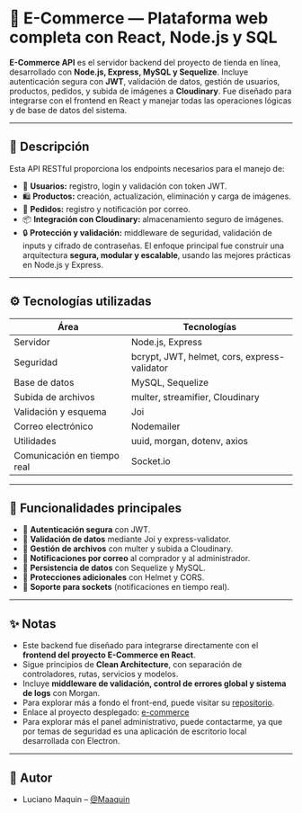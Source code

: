 # 🛒 E-Commerce — Plataforma web completa con React, Node.js y SQL

**E-Commerce API** es el servidor backend del proyecto de tienda en línea, desarrollado con **Node.js, Express, MySQL y Sequelize**.
Incluye autenticación segura con **JWT**, validación de datos, gestión de usuarios, productos, pedidos, y subida de imágenes a **Cloudinary**.
Fue diseñado para integrarse con el frontend en React y manejar todas las operaciones lógicas y de base de datos del sistema.

---

## 📖 Descripción

Esta API RESTful proporciona los endpoints necesarios para el manejo de:
- 👥 **Usuarios:** registro, login y validación con token JWT.
- 🛍️ **Productos:** creación, actualización, eliminación y carga de imágenes.
- 🧾 **Pedidos:** registro y notificación por correo.
- 📦 **Integración con Cloudinary:** almacenamiento seguro de imágenes.
- 🔒 **Protección y validación:** middleware de seguridad, validación de inputs y cifrado de contraseñas.
El enfoque principal fue construir una arquitectura **segura, modular y escalable**, usando las mejores prácticas en Node.js y Express.

---

## ⚙️ Tecnologías utilizadas

| Área | Tecnologías |
|------|-------------|
| Servidor | Node.js, Express |
| Seguridad | bcrypt, JWT, helmet, cors, express-validator |
| Base de datos | MySQL, Sequelize |
| Subida de archivos | multer, streamifier, Cloudinary |
| Validación y esquema | Joi |
| Correo electrónico | Nodemailer |
| Utilidades | uuid, morgan, dotenv, axios |
| Comunicación en tiempo real | Socket.io |

---

## 🧩 Funcionalidades principales

- 🔐 **Autenticación segura** con JWT.
- 🧾 **Validación de datos** mediante Joi y express-validator.
- 📁 **Gestión de archivos** con multer y subida a Cloudinary.
- 📧 **Notificaciones por correo** al comprador y al administrador.
- 💾 **Persistencia de datos** con Sequelize y MySQL.
- 🧱 **Protecciones adicionales** con Helmet y CORS.
- 📡 **Soporte para sockets** (notificaciones en tiempo real).

---

## ✨ Notas
- Este backend fue diseñado para integrarse directamente con el **frontend del proyecto E-Commerce en React**.
- Sigue principios de **Clean Architecture**, con separación de controladores, rutas, servicios y modelos.
- Incluye **middleware de validación, control de errores global y sistema de logs** con Morgan.
- Para explorar más a fondo el front-end, puede visitar su [repositorio](https://github.com/maaquin/ecomerce-frontend.git).
- Enlace al proyecto desplegado: [e-commerce](https://ecomerce-frontend-azure.vercel.app)
- Para explorar más el panel administrativo, puede contactarme, ya que por temas de seguridad es una aplicación de escritorio local desarrollada con Electron.

---

## 📌 Autor
- Luciano Maquin – [@Maaquin](https://github.com/maaquin)
